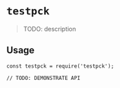 # `testpck`

> TODO: description

## Usage

```
const testpck = require('testpck');

// TODO: DEMONSTRATE API
```
